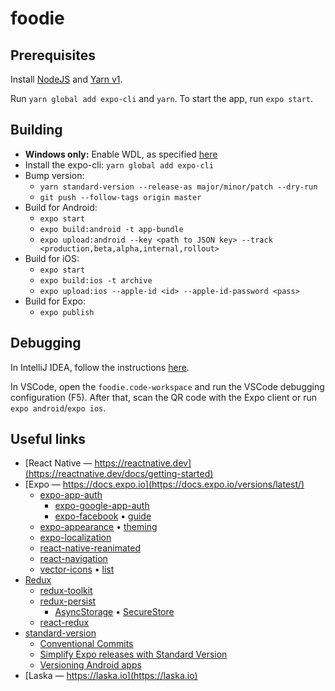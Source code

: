 # foodie

## Prerequisites

Install [NodeJS](https://nodejs.org/en/download/) and [Yarn v1](https://classic.yarnpkg.com/en/docs/install).

Run `yarn global add expo-cli` and `yarn`.
To start the app, run `expo start`.

## Building

* **Windows only:** Enable WDL, as specified [here](https://docs.expo.io/distribution/building-standalone-apps/#1-install-expo-cli)
* Install the expo-cli: `yarn global add expo-cli`
* Bump version:
  * `yarn standard-version --release-as major/minor/patch --dry-run`
  * `git push --follow-tags origin master`
* Build for Android:
  * `expo start`
  * `expo build:android -t app-bundle`
  * `expo upload:android --key <path to JSON key> --track <production,beta,alpha,internal,rollout>`
* Build for iOS:
  * `expo start`
  * `expo build:ios -t archive`
  * `expo upload:ios --apple-id <id> --apple-id-password <pass>`
* Build for Expo:
  * `expo publish`

## Debugging

In IntelliJ IDEA, follow the instructions [here](https://jetbrains.com/help/idea/react-native.html#ws_react_native_debug_expo).

In VSCode, open the `foodie.code-workspace` and run the VSCode debugging configuration (F5). After that, scan the QR code with the Expo client or run `expo android`/`expo ios`.

## Useful links

- [React Native ― https://reactnative.dev](https://reactnative.dev/docs/getting-started)
- [Expo ― https://docs.expo.io](https://docs.expo.io/versions/latest/)
  - [expo-app-auth](https://docs.expo.io/versions/latest/sdk/app-auth/)
    - [expo-google-app-auth](https://docs.expo.io/versions/latest/sdk/google/)
    - [expo-facebook](https://docs.expo.io/versions/latest/sdk/facebook/) • [guide](https://hackernoon.com/firebase-auth-using-facebook-log-in-on-expo-react-native-2c9f1aaf26b7)
  - [expo-appearance](https://docs.expo.io/versions/latest/sdk/appearance/) • [theming](https://medium.com/javascript-in-plain-english/react-native-dark-mode-and-theming-dc299bec206d)
  - [expo-localization](https://docs.expo.io/versions/latest/sdk/localization/)
  - [react-native-reanimated](https://docs.expo.io/versions/latest/sdk/reanimated/)
  - [react-navigation](https://reactnavigation.org/docs/getting-started)
  - [vector-icons](https://github.com/expo/vector-icons) • [list](https://expo.github.io/vector-icons/)
- [Redux](https://redux.js.org/api/api-reference)
  - [redux-toolkit](https://redux-toolkit.js.org/api/configureStore)
  - [redux-persist](https://github.com/rt2zz/redux-persist)
    - [AsyncStorage](https://docs.expo.io/versions/latest/react-native/asyncstorage/) • [SecureStore](https://docs.expo.io/versions/latest/sdk/securestore/)
  - [react-redux](https://react-redux.js.org/using-react-redux/connect-mapstate)
- [standard-version](https://github.com/conventional-changelog/standard-version)
  - [Conventional Commits](https://www.conventionalcommits.org/en/v1.0.0/)
  - [Simplify Expo releases with Standard Version](https://dev.to/bycedric/simplify-expo-releases-with-standard-version-2f4o)
  - [Versioning Android apps](https://medium.com/@maxirosson/versioning-android-apps-d6ec171cfd82)
- [Laska ― https://laska.io](https://laska.io)